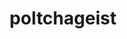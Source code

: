 ---
id: 1012
title: poltchageist
types: [grass,ghost]
image: https://raw.githubusercontent.com/PokeAPI/sprites/master/sprites/pokemon/1012.png
---